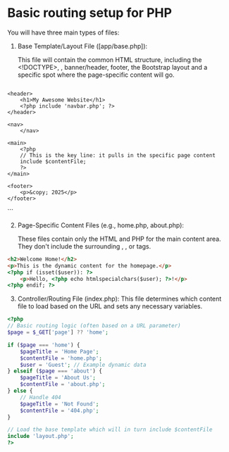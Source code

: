 # Basic routing setup for PHP

You will have three main types of files:

1.	Base Template/Layout File ([app/base.php]): 

    This file will contain the common HTML structure, including the <!DOCTYPE>, <head>, banner/header, footer, the Bootstrap layout and a specific spot where the page-specific content will go.
    ```php
<!DOCTYPE html>
<html lang="en">
<head>
    <title><?php echo $pageTitle; ?></title>
    </head>
<body>

    <header>
        <h1>My Awesome Website</h1>
        <?php include 'navbar.php'; ?>
    </header>

    <nav>
        </nav>

    <main>
        <?php
        // This is the key line: it pulls in the specific page content
        include $contentFile;
        ?>
    </main>

    <footer>
        <p>&copy; 2025</p>
    </footer>
</body>
</html>
```

2.	Page-Specific Content Files (e.g., home.php, about.php): 

    These files contain only the HTML and PHP for the main content area. They don't include the surrounding <html>, <head>, or <body> tags.
```html
<h2>Welcome Home!</h2>
<p>This is the dynamic content for the homepage.</p>
<?php if (isset($user)): ?>
    <p>Hello, <?php echo htmlspecialchars($user); ?>!</p>
<?php endif; ?>
```
3.	Controller/Routing File (index.php): 
    This file determines which content file to     load based on the URL and sets any necessary variables.
```php
<?php
// Basic routing logic (often based on a URL parameter)
$page = $_GET['page'] ?? 'home';

if ($page === 'home') {
    $pageTitle = 'Home Page';
    $contentFile = 'home.php';
    $user = 'Guest'; // Example dynamic data
} elseif ($page === 'about') {
    $pageTitle = 'About Us';
    $contentFile = 'about.php';
} else {
    // Handle 404
    $pageTitle = 'Not Found';
    $contentFile = '404.php';
}

// Load the base template which will in turn include $contentFile
include 'layout.php';
?>
```
